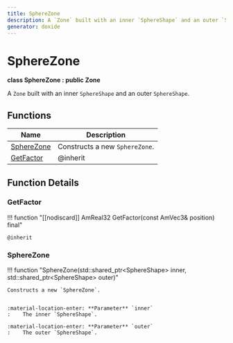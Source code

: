 ```yaml
---
title: SphereZone
description: A `Zone` built with an inner `SphereShape` and an outer `SphereShape`.
generator: doxide
---
```



# SphereZone

**class  SphereZone : public Zone**


A `Zone` built with an inner `SphereShape` and an outer `SphereShape`.


    


## Functions

| Name | Description |
| ---- | ----------- |
| [SphereZone](#SphereZone) | Constructs a new `SphereZone`. |
| [GetFactor](#GetFactor) |  @inherit  |

## Function Details

### GetFactor<a name="GetFactor"></a>
!!! function "[[nodiscard]] AmReal32 GetFactor(const AmVec3&amp; position) final"

    
    @inherit
            
    

### SphereZone<a name="SphereZone"></a>
!!! function "SphereZone(std::shared_ptr&lt;SphereShape&gt; inner, std::shared_ptr&lt;SphereShape&gt; outer)"

    
    Constructs a new `SphereZone`.
    
    
    :material-location-enter: **Parameter** `inner`
    :    The inner `SphereShape`.
        
    :material-location-enter: **Parameter** `outer`
    :    The outer `SphereShape`.
                
    

